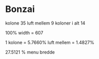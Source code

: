# Bonzai


kolone 35
luft mellem 9
koloner i alt 14


100% width = 607

1 kolone = 5.7660%
luft mellem = 1.4827%

27.5121 % menu bredde